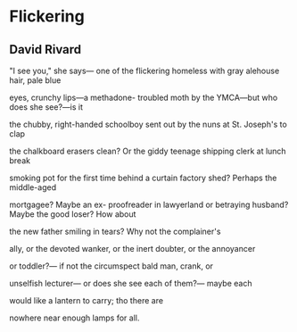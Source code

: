 # Flickering
## David Rivard
"I see you," she says—
one of the flickering homeless with gray
alehouse hair, pale blue

eyes, crunchy lips—a methadone-
troubled moth by the YMCA—but who
does she see?—is it

the chubby, right-handed schoolboy
sent out by the nuns
at St. Joseph's to clap

the chalkboard erasers clean?
Or the giddy
teenage shipping clerk at lunch break

smoking pot for the first time
behind a curtain factory
shed? Perhaps the middle-aged

mortgagee? Maybe an ex-
proofreader in lawyerland or betraying husband?
Maybe the good loser? How about

the new father smiling in tears?
Why not
the complainer's

ally, or the devoted wanker,
or the inert
doubter, or the annoyancer

or toddler?—
if not the circumspect bald man,
crank, or

unselfish lecturer—
or does she see each of them?—
maybe each

would like
a lantern to carry;
tho there are

nowhere
near enough lamps
for all.